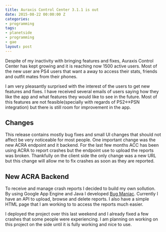 ```yaml
---
title: Auraxis Control Center 3.1.1 is out
date: 2015-08-22 00:00:00 Z
categories:
- programming
tags:
- planetside
- programming
- gae
layout: post
---
```


Despite of my inactivity with bringing features and fixes, Auraxis Control Center has kept growing and it is reaching now 1500 active users. Most of the new user are PS4 users that want a away to access their stats, friends and outfit mates from their phones.

I am very pleasantly surprised with the interest of the users to get new features and fixes. I have received several emails of users saying how they like the app and what features they would like to see in the future. Most of this features are not feasible(specially with regards of PS2<->PSN integration) but there is still room for improvement in the app.


Changes
-----------
This release contains mostly bug fixes and small UI changes that should not affect be very noticeable for most people. One important change was the new ACRA endpoint and it backend. For the last few months ACC has been using ACRA to report crashes but the endpoint use to upload the reports was broken. Thankfully on the client side the only change was a new URL but this change will allow me to fix crashes as soon as they are reported.


New ACRA Backend
-----------------------
To receive and manage crash reports I decided to build my own sollution. By using Google App Engine and Java I developed [Bug Maniac](https://github.com/cesarramirez/BugManiac). Currently I have an API to upload, browse and delete reports. I also have a simple HTML page that I am working to to access the reports much easier.

I deployed the project over this last weekend and I already fixed a few crashes that some people were experiencing. I am planning on working on this project on the side until it is fully working and nice to use.
